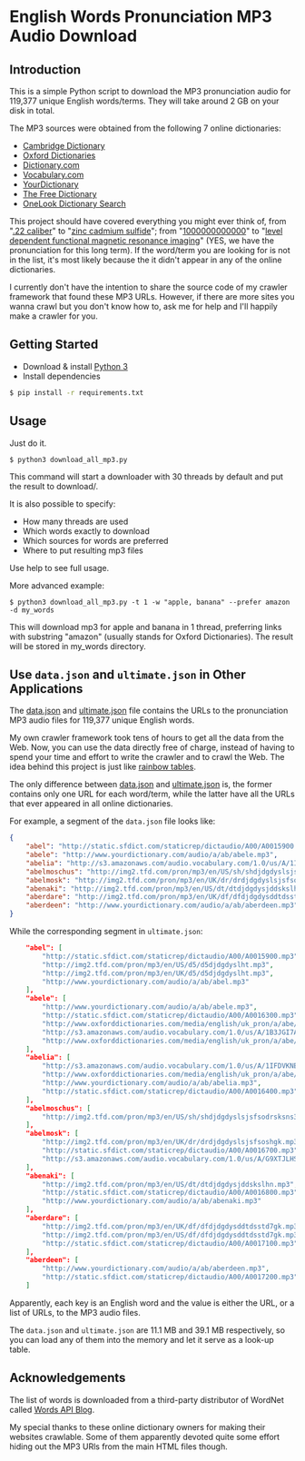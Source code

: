 # English Words Pronunciation MP3 Audio Download

## Introduction

This is a simple Python script to download the MP3 pronunciation audio for 119,377 unique English words/terms. They will take around 2 GB on your disk in total.

The MP3 sources were obtained from the following 7 online dictionaries:

* [Cambridge Dictionary](dictionary.cambridge.org/us/)
* [Oxford Dictionaries](https://www.oxforddictionaries.com/us)
* [Dictionary.com](http://www.dictionary.com/)
* [Vocabulary.com](https://www.vocabulary.com/)
* [YourDictionary](http://www.yourdictionary.com/)
* [The Free Dictionary](http://www.thefreedictionary.com/)
* [OneLook Dictionary Search](http://www.onelook.com/)

This project should have covered everything you might ever think of, from "[.22 caliber](http://s3.amazonaws.com/audio.vocabulary.com/1.0/us/0/RDDDYYYO4SJ7.mp3)" to "[zinc cadmium sulfide](http://s3.amazonaws.com/audio.vocabulary.com/1.0/us/Z/NJ4TGQ8X0UG6.mp3)"; from "[1000000000000](http://s3.amazonaws.com/audio.vocabulary.com/1.0/us/0/KZRW2TGIAGCV.mp3)" to "[level dependent functional magnetic resonance imaging](http://s3.amazonaws.com/audio.vocabulary.com/1.0/us/B/HY3Z3VF99Y86.mp3)" (YES, we have the pronunciation for this long term). If the word/term you are looking for is not in the list, it's most likely because the it didn't appear in any of the online dictionaries.

I currently don't have the intention to share the source code of my crawler framework that found these MP3 URLs. However, if there are more sites you wanna crawl but you don't know how to, ask me for help and I'll happily make a crawler for you.

## Getting Started

* Download & install [Python 3](https://www.python.org/downloads/)
* Install dependencies

```bash
$ pip install -r requirements.txt
```

## Usage

Just do it.

```
$ python3 download_all_mp3.py
```

This command will start a downloader with 30 threads by default and put the result to download/.

It is also possible to specify:
- How many threads are used
- Which words exactly to download
- Which sources for words are preferred
- Where to put resulting mp3 files

Use help to see full usage.

More advanced example:
```
$ python3 download_all_mp3.py -t 1 -w "apple, banana" --prefer amazon -d my_words
```
This will download mp3 for apple and banana in 1 thread, preferring links with substring "amazon" (usually stands for Oxford Dictionaries).
The result will be stored in my_words directory.


## Use `data.json` and `ultimate.json` in Other Applications

The [data.json](data.json) and [ultimate.json](ultimate.json) file contains the URLs to the pronunciation MP3 audio files for 119,377 unique English words.

My own crawler framework took tens of hours to get all the data from the Web. Now, you can use the data directly free of charge, instead of having to spend your time and effort to write the crawler and to crawl the Web. The idea behind this project is just like [rainbow tables](https://en.wikipedia.org/wiki/Rainbow_table). 

The only difference between [data.json](data.json) and [ultimate.json](ultimate.json) is, the former contains only one URL for each word/term, while the latter have all the URLs that ever appeared in all online dictionaries.

For example, a segment of the `data.json` file looks like:

```json
{
	"abel": "http://static.sfdict.com/staticrep/dictaudio/A00/A0015900.mp3",
	"abele": "http://www.yourdictionary.com/audio/a/ab/abele.mp3",
	"abelia": "http://s3.amazonaws.com/audio.vocabulary.com/1.0/us/A/1IFDVKNEVQTHP.mp3",
	"abelmoschus": "http://img2.tfd.com/pron/mp3/en/US/sh/shdjdgdyslsjsfsodrsksns3h7h3.mp3",
	"abelmosk": "http://img2.tfd.com/pron/mp3/en/UK/dr/drdjdgdyslsjsfsoshgk.mp3",
	"abenaki": "http://img2.tfd.com/pron/mp3/en/US/dt/dtdjdgdysjddskslhn.mp3",
	"aberdare": "http://img2.tfd.com/pron/mp3/en/UK/df/dfdjdgdysddtdsstd7gk.mp3",
	"aberdeen": "http://www.yourdictionary.com/audio/a/ab/aberdeen.mp3"
}
```

While the corresponding segment in `ultimate.json`:

```json
	"abel": [
		"http://static.sfdict.com/staticrep/dictaudio/A00/A0015900.mp3",
		"http://img2.tfd.com/pron/mp3/en/US/d5/d5djdgdyslht.mp3",
		"http://img2.tfd.com/pron/mp3/en/UK/d5/d5djdgdyslht.mp3",
		"http://www.yourdictionary.com/audio/a/ab/abel.mp3"
	],
	"abele": [
		"http://www.yourdictionary.com/audio/a/ab/abele.mp3",
		"http://static.sfdict.com/staticrep/dictaudio/A00/A0016300.mp3",
		"http://www.oxforddictionaries.com/media/english/uk_pron/a/abe/abele/abele__gb_2_8.mp3",
		"http://s3.amazonaws.com/audio.vocabulary.com/1.0/us/A/1B3JGI7ALNB2K.mp3",
		"http://www.oxforddictionaries.com/media/english/uk_pron/a/abe/abele/abele__gb_1_8.mp3"
	],
	"abelia": [
		"http://s3.amazonaws.com/audio.vocabulary.com/1.0/us/A/1IFDVKNEVQTHP.mp3",
		"http://www.oxforddictionaries.com/media/english/uk_pron/a/abe/abeli/abelia__gb_1_8.mp3",
		"http://www.yourdictionary.com/audio/a/ab/abelia.mp3",
		"http://static.sfdict.com/staticrep/dictaudio/A00/A0016400.mp3"
	],
	"abelmoschus": [
		"http://img2.tfd.com/pron/mp3/en/US/sh/shdjdgdyslsjsfsodrsksns3h7h3.mp3"
	],
	"abelmosk": [
		"http://img2.tfd.com/pron/mp3/en/UK/dr/drdjdgdyslsjsfsoshgk.mp3",
		"http://static.sfdict.com/staticrep/dictaudio/A00/A0016700.mp3",
		"http://s3.amazonaws.com/audio.vocabulary.com/1.0/us/A/G9XTJLHSNJWL.mp3"
	],
	"abenaki": [
		"http://img2.tfd.com/pron/mp3/en/US/dt/dtdjdgdysjddskslhn.mp3",
		"http://static.sfdict.com/staticrep/dictaudio/A00/A0016800.mp3",
		"http://www.yourdictionary.com/audio/a/ab/abenaki.mp3"
	],
	"aberdare": [
		"http://img2.tfd.com/pron/mp3/en/UK/df/dfdjdgdysddtdsstd7gk.mp3",
		"http://img2.tfd.com/pron/mp3/en/US/df/dfdjdgdysddtdsstd7gk.mp3",
		"http://static.sfdict.com/staticrep/dictaudio/A00/A0017100.mp3"
	],
	"aberdeen": [
		"http://www.yourdictionary.com/audio/a/ab/aberdeen.mp3",
		"http://static.sfdict.com/staticrep/dictaudio/A00/A0017200.mp3"
	]
```

Apparently, each key is an English word and the value is either the URL, or a list of URLs, to the MP3 audio files.

The `data.json` and `ultimate.json` are 11.1 MB and 39.1 MB respectively, so you can load any of them into the memory and let it serve as a look-up table.

## Acknowledgements

The list of words is downloaded from a third-party distributor of WordNet called [Words API Blog](http://blog.wordsapi.com/2015/01/a-wordnet-word-list.html).

My special thanks to these online dictionary owners for making their websites crawlable. Some of them apparently devoted quite some effort hiding out the MP3 URls from the main HTML files though.
